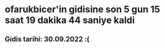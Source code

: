 # ofarukbicer'in gidisine son 5 gun 15 saat 19 dakika 44 saniye kaldi

## Gidis tarihi: 30.09.2022 :(
